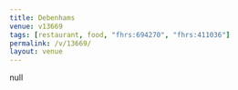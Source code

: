 ```yaml
---
title: Debenhams
venue: v13669
tags: [restaurant, food, "fhrs:694270", "fhrs:411036"]
permalink: /v/13669/
layout: venue
---
```

null